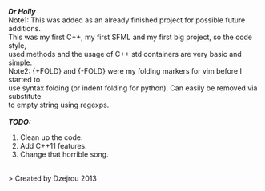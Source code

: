 ***Dr Holly***
<br>Note1: This was added as an already finished project for possible future additions.
<br>This was my first C++, my first SFML and my first big project, so the code style,
<br>used methods and the usage of C++ std containers are very basic and simple.
<br>Note2: {+FOLD} and {-FOLD} were my folding markers for vim before I started to
<br>use syntax folding (or indent folding for python). Can easily be removed via substitute
<br>to empty string using regexps.
<br><br>
***TODO:*** <br>
01. Clean up the code.<br>
02. Add C++11 features.<br>
03. Change that horrible song.<br>
<br>
> Created by Dzejrou 2013
